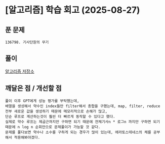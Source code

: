 # [알고리즘] 학습 회고 (2025-08-27)

## 푼 문제

```
136798. 기사단원의 무기
```

## 풀이

[알고리즘 저장소](https://github.com/nickwildee/algorythm/blob/main/%ED%94%84%EB%A1%9C%EA%B7%B8%EB%9E%98%EB%A8%B8%EC%8A%A4/1/136798.%E2%80%85%EA%B8%B0%EC%82%AC%EB%8B%A8%EC%9B%90%EC%9D%98%E2%80%85%EB%AC%B4%EA%B8%B0/%EA%B8%B0%EC%82%AC%EB%8B%A8%EC%9B%90%EC%9D%98%E2%80%85%EB%AC%B4%EA%B8%B0.js)

## 깨달은 점 / 개선할 점

```
풀이 이후 GPT에게 성능 평가를 부탁했는데,
배열을 생성해서 약수인 index들만 filter해서 총합을 구했는데, map, filter, reduce 전부 새로운 값을 생성하기 때문에 메모리적으로 손해가 많고,
단순 루프로 계산하는것이 훨씬 더 빠르게 동작할 수 있다고 했다.
실제로 약수 루프는 제곱근까지만 구하면 되기 때문에 전체기사n * 로그n 까지만 구하면 되기 때문에 n log n 순회만으로 문제풀이가 가능할 것 같다.
문제를 풀다보면 약수나 소수를 구하게 되는 경우가 많이 있는데, 에라토스테네스의 체를 공부해서 적용해봐야겠다.
```
